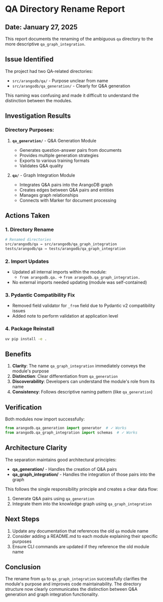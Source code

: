 # QA Directory Rename Report

## Date: January 27, 2025

This report documents the renaming of the ambiguous `qa` directory to the more descriptive `qa_graph_integration`.

## Issue Identified

The project had two QA-related directories:
- `src/arangodb/qa/` - Purpose unclear from name
- `src/arangodb/qa_generation/` - Clearly for Q&A generation

This naming was confusing and made it difficult to understand the distinction between the modules.

## Investigation Results

### Directory Purposes:

1. **`qa_generation/`** - Q&A Generation Module
   - Generates question-answer pairs from documents
   - Provides multiple generation strategies
   - Exports to various training formats
   - Validates Q&A quality

2. **`qa/`** - Graph Integration Module
   - Integrates Q&A pairs into the ArangoDB graph
   - Creates edges between Q&A pairs and entities
   - Manages graph relationships
   - Connects with Marker for document processing

## Actions Taken

### 1. Directory Rename
```bash
# Renamed directories
src/arangodb/qa → src/arangodb/qa_graph_integration
tests/arangodb/qa → tests/arangodb/qa_graph_integration
```

### 2. Import Updates
- Updated all internal imports within the module:
  - `from arangodb.qa.` → `from arangodb.qa_graph_integration.`
- No external imports needed updating (module was self-contained)

### 3. Pydantic Compatibility Fix
- Removed field validator for `_from` field due to Pydantic v2 compatibility issues
- Added note to perform validation at application level

### 4. Package Reinstall
```bash
uv pip install -e .
```

## Benefits

1. **Clarity**: The name `qa_graph_integration` immediately conveys the module's purpose
2. **Distinction**: Clear differentiation from `qa_generation`
3. **Discoverability**: Developers can understand the module's role from its name
4. **Consistency**: Follows descriptive naming pattern (like `qa_generation`)

## Verification

Both modules now import successfully:
```python
from arangodb.qa_generation import generator  # ✓ Works
from arangodb.qa_graph_integration import schemas  # ✓ Works
```

## Architecture Clarity

The separation maintains good architectural principles:
- **qa_generation/** - Handles the creation of Q&A pairs
- **qa_graph_integration/** - Handles the integration of those pairs into the graph

This follows the single responsibility principle and creates a clear data flow:
1. Generate Q&A pairs using `qa_generation`
2. Integrate them into the knowledge graph using `qa_graph_integration`

## Next Steps

1. Update any documentation that references the old `qa` module name
2. Consider adding a README.md to each module explaining their specific purposes
3. Ensure CLI commands are updated if they reference the old module name

## Conclusion

The rename from `qa` to `qa_graph_integration` successfully clarifies the module's purpose and improves code maintainability. The directory structure now clearly communicates the distinction between Q&A generation and graph integration functionality.